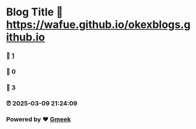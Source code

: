 # Blog Title :link: https://wafue.github.io/okexblogs.github.io 
### :page_facing_up: [1](https://wafue.github.io/okexblogs.github.io/tag.html) 
### :speech_balloon: 0 
### :hibiscus: 3 
### :alarm_clock: 2025-03-09 21:24:09 
### Powered by :heart: [Gmeek](https://github.com/Meekdai/Gmeek)
